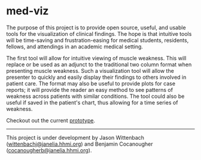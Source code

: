 # med-viz

The purpose of this project is to provide open source, useful, and usable
tools for the visualization of clinical findings. The hope is that intuitive
tools will be time-saving and frustration-easing for medical students, 
residents, fellows, and attendings in an academic medical setting.

The first tool will allow for intuitive viewing of muscle weakness. This will 
replace or be used as an adjunct to the traditional two column format when 
presenting muscle weakness. Such a visualization tool will allow the 
presenter to quickly and easily display their findings to others involved 
in patient care. The format may also be useful to provide plots for case 
reports; it will provide the reader an easy method to see patterns of weakness 
across patients with similar conditions. The tool could also be useful 
if saved in the patient's chart, thus allowing for a time series of 
weakness.

Checkout out the current [prototype](https://jwittenbach.github.io/med-viz).


-----
This project is under development by Jason Wittenbach 
(wittenbachj@janelia.hhmi.org) and Benjamin Cocanougher
(cocanougherb@janelia.hhmi.org).
